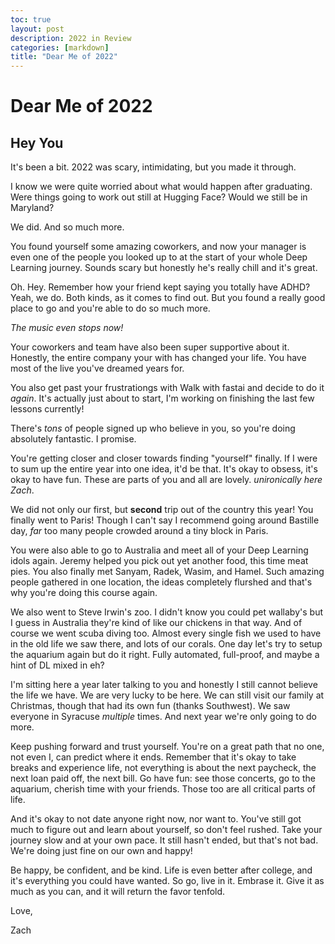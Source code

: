 ```yaml
---
toc: true
layout: post
description: 2022 in Review
categories: [markdown]
title: "Dear Me of 2022"
---
```


# Dear Me of 2022

## Hey You

It's been a bit. 2022 was scary, intimidating, but you made it through.

I know we were quite worried about what would happen after graduating. Were things going to work out still at Hugging Face? Would we still be in Maryland? 

We did. And so much more. 

You found yourself some amazing coworkers, and now your manager is even one of the people you looked up to at the start of your whole Deep Learning journey. Sounds scary but honestly he's really chill and it's great.

Oh. Hey. Remember how your friend kept saying you totally have ADHD? Yeah, we do. Both kinds, as it comes to find out. But you found a really good place to go and you're able to do so much more. 

*The music even stops now!*

Your coworkers and team have also been super supportive about it. Honestly, the entire company your with has changed your life. You have most of the live you've dreamed years for. 

You also get past your frustrationgs with Walk with fastai and decide to do it *again*. It's actually just about to start, I'm working on finishing the last few lessons currently!

There's *tons* of people signed up who believe in you, so you're doing absolutely fantastic. I promise. 

You're getting closer and closer towards finding "yourself" finally. If I were to sum up the entire year into one idea, it'd be that. It's okay to obsess, it's okay to have fun. These are parts of you and all are lovely. *unironically here Zach*. 

We did not only our first, but **second** trip out of the country this year! You finally went to Paris! Though I can't say I recommend going around Bastille day, *far* too many people crowded around a tiny block in Paris. 

You were also able to go to Australia and meet all of your Deep Learning idols again. Jeremy helped you pick out yet another food, this time meat pies. You also finally met Sanyam, Radek, Wasim, and Hamel. Such amazing people gathered in one location, the ideas completely flurshed and that's why you're doing this course again. 

We also went to Steve Irwin's zoo. I didn't know you could pet wallaby's but I guess in Australia they're kind of like our chickens in that way. And of course we went scuba diving too. Almost every single fish we used to have in the old life we saw there, and lots of our corals. One day let's try to setup the aquarium again but do it right. Fully automated, full-proof, and maybe a hint of DL mixed in eh?

I'm sitting here a year later talking to you and honestly I still cannot believe the life we have. We are very lucky to be here. We can still visit our family at Christmas, though that had its own fun (thanks Southwest). We saw everyone in Syracuse *multiple* times. And next year we're only going to do more.

Keep pushing forward and trust yourself. You're on a great path that no one, not even I, can predict where it ends. Remember that it's okay to take breaks and experience life, not everything is about the next paycheck, the next loan paid off, the next bill. Go have fun: see those concerts, go to the aquarium, cherish time with your friends. Those too are all critical parts of life.

And it's okay to not date anyone right now, nor want to. You've still got much to figure out and learn about yourself, so don't feel rushed. Take your journey slow and at your own pace. It still hasn't ended, but that's not bad. We're doing just fine on our own and happy!

Be happy, be confident, and be kind. Life is even better after college, and it's everything you could have wanted. So go, live in it. Embrase it. Give it as much as you can, and it will return the favor tenfold.

Love,

Zach